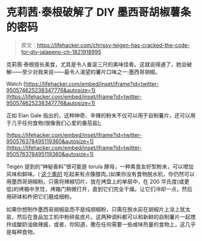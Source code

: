 # 克莉茜·泰根破解了 DIY 墨西哥胡椒薯条的密码

> 原文：<https://lifehacker.com/chrissy-teigen-has-cracked-the-code-for-diy-jalapeno-ch-1821918995>

克莉茜·泰根擅长美食，尤其是令人垂涎三尺的美味佳肴。这就说得通了，她会破解——至少对我来说——最令人渴望的薯片口味之一:墨西哥胡椒。

Watch [https://lifehacker.com/embed/inset/iframe?id=twitter-950574625238347776&autosize=1](https://lifehacker.com/embed/inset/iframe?id=twitter-950574625238347776&autosize=1) 

正如 Elan Gale 指出的，这种神奇、辛辣的粉末不仅可以用于自制薯片，还可以用于几乎任何食物(很像我们心爱的番茄盐[):](https://skillet.lifehacker.com/eating-trash-with-claire-tomato-skin-salt-and-peach-sk-1794819973)

 [https://lifehacker.com/embed/inset/iframe?id=twitter-950576378495119360&autosize=1](https://lifehacker.com/embed/inset/iframe?id=twitter-950576378495119360&autosize=1) 

Teigen 提到的“神秘香料”很可能是 torula 酵母，一种素食友好型粉末，可以增加风味和鲜味。( [这个熏的](https://www.amazon.com/Hickory-Smoked-Dried-Torula-Seasoning/dp/B06Y2G8DQ7/ref=sr_1_1_s_it?asc_campaign=InlineText&asc_refurl=https://lifehacker.com/chrissy-teigen-has-cracked-the-code-for-diy-jalapeno-ch-1821918995&asc_source=&ie=UTF8&keywords=torula+yeast&qid=1515530676&s=grocery&sr=1-1&tag=kinjalifehackerlink-20&th=1) 吃起来有点像腊肉。)如果你没有食物脱水机，你仍然可以用墨西哥胡椒粉。只需将辣椒切片，放在烤盘上的单层中，在 200 华氏度(或更低)的烤箱中烹饪，烤箱门稍微打开，直到它们完全干燥。让它们冷却一点，然后用研钵和杵把它们磨成细粉。

如果你想制作墨西哥胡椒盐而不是纯胡椒粉，只需在脱水前在胡椒片上涂上犹太盐，然后在食品加工机中粉碎盐皮片。这两种调料都可以和新鲜的自制薯片一起搅拌成酸奶油做辣酱，或者，你知道，撒在任何需要一些咸味热量的食物上，这几乎是每种食物。